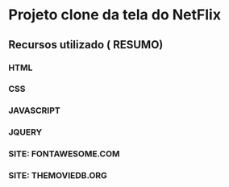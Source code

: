 # Projeto clone da tela do NetFlix

## Recursos utilizado ( RESUMO)

### HTML

### CSS

###  JAVASCRIPT

### JQUERY

### SITE: FONTAWESOME.COM

### SITE: THEMOVIEDB.ORG









